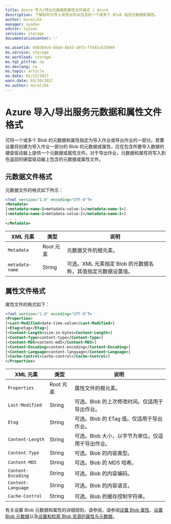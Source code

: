 ```yaml
---
title: Azure 导入/导出元数据和属性文件格式 | Azure
description: 了解如何为导入或导出作业包含的一个或多个 Blob 指定元数据和属性。
author: muralikk
manager: syadav
editor: tysonn
services: storage
documentationcenter: ''

ms.assetid: 840364c6-d9a8-4b43-a9f3-f7441c625069
ms.service: storage
ms.workload: storage
ms.tgt_pltfrm: na
ms.devlang: na
ms.topic: article
ms.date: 01/23/2017
wacn.date: 03/20/2017
ms.author: muralikk
---
```


# Azure 导入/导出服务元数据和属性文件格式
可将一个或多个 Blob 的元数据和属性指定为导入作业或导出作业的一部分。若要设置将创建为导入作业一部分的 Blob 的元数据或属性，应在包含所要导入数据的硬盘驱动器上提供一个元数据或属性文件。对于导出作业，元数据和属性将写入到在返回的硬盘驱动器上包含的元数据或属性文件。

## 元数据文件格式  
元数据文件的格式如下所示：

```xml
<?xml version="1.0" encoding="UTF-8"?>  
<Metadata>  
[<metadata-name-1>metadata-value-1</metadata-name-1>]  
[<metadata-name-2>metadata-value-2</metadata-name-2>]  
. . .  
</Metadata>  
```

|XML 元素|类型|说明|  
|-----------------|----------|-----------------|  
|`Metadata`|Root 元素|元数据文件的根元素。|  
|`metadata-name`|String|可选。XML 元素指定 Blob 的元数据名称，其值指定元数据设置值。|  

## 属性文件格式  
属性文件的格式如下：

```xml
<?xml version="1.0" encoding="UTF-8"?>  
<Properties>  
[<Last-Modified>date-time-value</Last-Modified>]  
[<Etag>etag</Etag>]  
[<Content-Length>size-in-bytes<Content-Length>]  
[<Content-Type>content-type</Content-Type>]  
[<Content-MD5>content-md5</Content-MD5>]  
[<Content-Encoding>content-encoding</Content-Encoding>]  
[<Content-Language>content-language</Content-Language>]  
[<Cache-Control>cache-control</Cache-Control>]  
</Properties>  
```

|XML 元素|类型|说明|  
|-----------------|----------|-----------------|  
|`Properties`|Root 元素|属性文件的根元素。|  
|`Last-Modified`|String|可选。Blob 的上次修改时间。仅适用于导出作业。|  
|`Etag`|String|可选。Blob 的 ETag 值。仅适用于导出作业。|  
|`Content-Length`|String|可选。Blob 大小，以字节为单位。仅适用于导出作业。|  
|`Content-Type`|String|可选。Blob 的内容类型。|  
|`Content-MD5`|String|可选。Blob 的 MD5 哈希。|  
|`Content-Encoding`|String|可选。Blob 的内容编码。|  
|`Content-Language`|String|可选。Blob 的内容语言。|  
|`Cache-Control`|String|可选。Blob 的缓存控制字符串。|  

 有关设置 Blob 元数据和属性的详细规则，请参阅，请参阅[设置 Blob 属性](https://docs.microsoft.com/zh-cn/rest/api/storageservices/fileservices/set-blob-properties)、[设置 Blob 元数据](https://docs.microsoft.com/zh-cn/rest/api/storageservices/fileservices/set-blob-metadata)以及[设置和检索 Blob 资源的属性与元数据](https://docs.microsoft.com/zh-cn/rest/api/storageservices/fileservices/setting-and-retrieving-properties-and-metadata-for-blob-resources)。

<!---HONumber=Mooncake_0313_2017-->